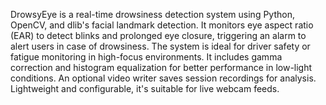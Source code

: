 DrowsyEye is a real-time drowsiness detection system using Python, OpenCV, and dlib's facial landmark detection. It monitors eye aspect ratio (EAR) to detect blinks and prolonged eye closure, triggering an alarm to alert users in case of drowsiness. The system is ideal for driver safety or fatigue monitoring in high-focus environments. It includes gamma correction and histogram equalization for better performance in low-light conditions. An optional video writer saves session recordings for analysis. Lightweight and configurable, it's suitable for live webcam feeds.
